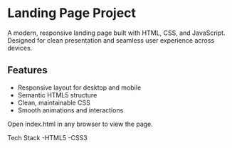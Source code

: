 # Landing Page Project

A modern, responsive landing page built with HTML, CSS, and JavaScript. Designed for clean presentation and seamless user experience across devices.

## Features
- Responsive layout for desktop and mobile  
- Semantic HTML5 structure  
- Clean, maintainable CSS  
- Smooth animations and interactions  

Open index.html in any browser to view the page.

Tech Stack
-HTML5
-CSS3
